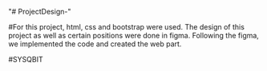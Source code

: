 "# ProjectDesign-" 


#For this project, html, css and bootstrap were used. The design of this project as well as certain positions were done in figma. Following the figma, we implemented the code and created the web part. 



#SYSQBIT
